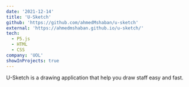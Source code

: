 ```yaml
---
date: '2021-12-14'
title: 'U-Sketch'
github: 'https://github.com/ahmedMshaban/u-sketch'
external: 'https://ahmedmshaban.github.io/u-sketch/'
tech:
  - P5.js
  - HTML
  - CSS
company: 'UOL'
showInProjects: true
---
```


U-Sketch is a drawing application that help you draw staff easy and fast.
